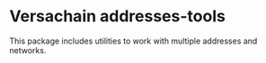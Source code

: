 # Versachain addresses-tools

This package includes utilities to work with multiple addresses and networks.
